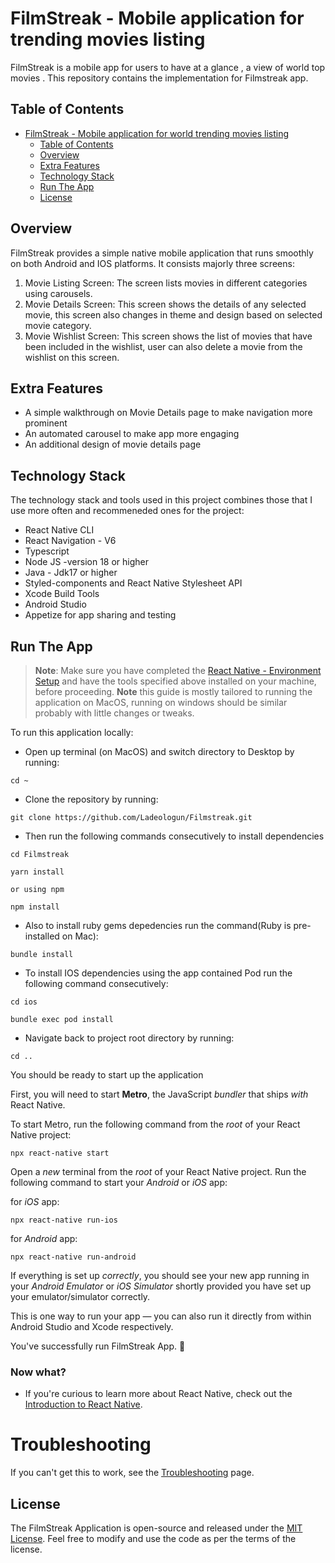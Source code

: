
# FilmStreak - Mobile application for trending movies listing

FilmStreak is a mobile app for users to have at a glance , a view of world top movies . This repository contains the implementation for Filmstreak app.

## Table of Contents

- [FilmStreak - Mobile application for world trending movies listing](#filmStreak---mobile-application-for-trending-movies-listing)
  - [Table of Contents](#table-of-contents)
  - [Overview](#overview)
  - [Extra Features](#extra-features)
  - [Technology Stack](#technology-stack)
  - [Run The App](#run-the-app)
  - [License](#license)

## Overview

FilmStreak provides a simple native mobile application that runs smoothly on both Android and IOS platforms.
It consists majorly three screens:

1. Movie Listing Screen: The screen lists movies in different categories using carousels.
2. Movie Details Screen: This screen shows the details of any selected movie, this screen also changes in theme and design based on selected movie category.
3. Movie Wishlist Screen: This screen shows the list of movies that have been included in the wishlist, user can also delete a movie from the wishlist on this screen.


## Extra Features

- A simple walkthrough on Movie Details page to make navigation more prominent
- An automated carousel to make app more engaging
- An additional design of movie details page


## Technology Stack

The technology stack and tools used in this project combines those that I use more often and recommeneded ones for the project:

- React Native CLI 
- React Navigation - V6
- Typescript
- Node JS -version 18 or higher
- Java - Jdk17 or higher
- Styled-components and React Native Stylesheet API
- Xcode Build Tools
- Android Studio
- Appetize for app sharing and testing


## Run The App

  >**Note**: Make sure you have completed the [React Native - Environment Setup](https://reactnative.dev/docs/environment-setup) and have the tools specified above installed on your machine, before proceeding. **Note** this guide is mostly tailored to running the application on MacOS, running on windows should be similar probably with little changes or tweaks.

  To run this application locally:
   - Open up terminal (on MacOS) and switch directory to Desktop by running:
   ```
   cd ~
   ```
   - Clone the repository by running:
   ```
   git clone https://github.com/Ladeologun/Filmstreak.git
   ```
   - Then run the following commands consecutively to install dependencies
   ```
   cd Filmstreak 
   ```
   ```
   yarn install

   or using npm

   npm install
   ```
   - Also to install ruby gems depedencies run the command(Ruby is pre-installed on Mac): 
   ```
   bundle install
   ```
   - To install IOS dependencies using the app contained Pod run the following command consecutively:
   ```
   cd ios
   ```
   ```
   bundle exec pod install
   ```
   - Navigate back to project root directory by running:
   ```
   cd ..
   ```
You should be ready to start up the application

First, you will need to start **Metro**, the JavaScript _bundler_ that ships _with_ React Native.

To start Metro, run the following command from the _root_ of your React Native project:

   ```
   npx react-native start
   ```
Open a _new_ terminal from the _root_ of your React Native project. Run the following command to start your _Android_ or _iOS_ app:

   for _iOS_ app:
   
   ```
   npx react-native run-ios
   ```
   for _Android_ app:

   ```
   npx react-native run-android
   ```

If everything is set up _correctly_, you should see your new app running in your _Android Emulator_ or _iOS Simulator_ shortly provided you have set up your emulator/simulator correctly.

This is one way to run your app — you can also run it directly from within Android Studio and Xcode respectively.


You've successfully run FilmStreak App. :partying_face:

### Now what?

- If you're curious to learn more about React Native, check out the [Introduction to React Native](https://reactnative.dev/docs/getting-started).

# Troubleshooting

If you can't get this to work, see the [Troubleshooting](https://reactnative.dev/docs/troubleshooting) page.

## License

The FilmStreak Application is open-source and released under the [MIT License](LICENSE). Feel free to modify and use the code as per the terms of the license.
